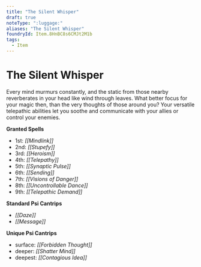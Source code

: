 ```yaml
---
title: "The Silent Whisper"
draft: true
noteType: ":luggage:"
aliases: "The Silent Whisper"
foundryId: Item.8HnBC8s6CMJt2M1b
tags:
  - Item
---
```


# The Silent Whisper

Every mind murmurs constantly, and the static from those nearby reverberates in your head like wind through leaves. What better focus for your magic then, than the very thoughts of those around you? Your versatile telepathic abilities let you soothe and communicate with your allies or control your enemies.

**Granted Spells**

*   1st: _[[Mindlink]]_
*   2nd: _[[Stupefy]]_
*   3rd: _[[Heroism]]_
*   4th: _[[Telepathy]]_
*   5th: _[[Synaptic Pulse]]_
*   6th: _[[Sending]]_
*   7th: _[[Visions of Danger]]_
*   8th: _[[Uncontrollable Dance]]_
*   9th: _[[Telepathic Demand]]_

**Standard Psi Cantrips**

*   _[[Daze]]_
*   _[[Message]]_

**Unique Psi Cantrips**

*   surface: _[[Forbidden Thought]]_
*   deeper: _[[Shatter Mind]]_
*   deepest: _[[Contagious Idea]]_

